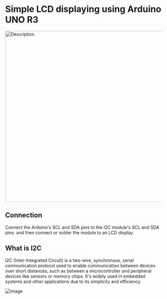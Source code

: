 # Simple LCD displaying using Arduino UNO R3


<img src="https://github.com/user-attachments/assets/cec5a65a-d9a7-46a1-9f8f-475d666024ef" alt="Description" width="550"/>

## Connection 

Connect the Arduino's SCL and SDA pins to the I2C module's SCL and SDA pins. and then connect or solder the module to an LCD display.


## What is I2C

I2C (Inter-Integrated Circuit) is a two-wire, synchronous, serial communication protocol used to enable communication between devices over short distances, such as between a microcontroller and peripheral devices like sensors or memory chips. It's widely used in embedded systems and other applications due to its simplicity and efficiency. 

![image](https://github.com/user-attachments/assets/afbae635-817d-4e77-9ec5-ee7330943500)





